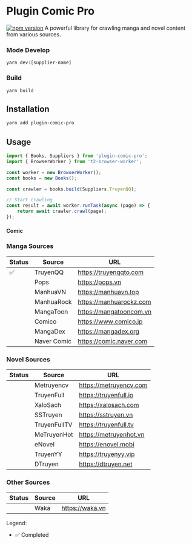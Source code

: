 # Plugin Comic Pro
[![npm version](https://badge.fury.io/js/plugin-comic-pro.svg)](https://badge.fury.io/js/plugin-comic-pro)
A powerful library for crawling manga and novel content from various sources.


### Mode Develop 
```shell
yarn dev:[supplier-name]
```

### Build

```shell
yarn build
```

## Installation

```bash
yarn add plugin-comic-pro
```

## Usage
```ts
import { Books, Suppliers } from 'plugin-comic-pro';
import { BrowserWorker } from 't2-browser-worker';

const worker = new BrowserWorker();
const books = new Books();

const crawler = books.build(Suppliers.TruyenQQ);

// Start crawling
const result = await worker.runTask(async (page) => {
    return await crawler.crawl(page);
});
```

#### Comic

### Manga Sources
| Status | Source | URL |
|--------|---------|-----|
| ✅ | TruyenQQ | https://truyenqqto.com |
| | Pops | https://pops.vn |
| | ManhuaVN | https://manhuavn.top |
| | ManhuaRock | https://manhuarockz.com |
| | MangaToon | https://mangatooncom.vn |
| | Comico | https://www.comico.jp |
| | MangaDex | https://mangadex.org |
| | Naver Comic | https://comic.naver.com |

### Novel Sources
| Status | Source | URL |
|--------|---------|-----|
| | Metruyencv | https://metruyencv.com |
| | TruyenFull | https://truyenfull.io |
| | XaloSach | https://xalosach.com |
| | SSTruyen | https://sstruyen.vn |
| | TruyenFullTV | https://truyenfull.tv |
| | MeTruyenHot | https://metruyenhot.vn |
| | eNovel | https://enovel.mobi |
| | TruyenYY | https://truyenyy.vip |
| | DTruyen | https://dtruyen.net |

### Other Sources
| Status | Source | URL |
|--------|---------|-----|
| | Waka | https://waka.vn |

Legend:
- ✅ Completed